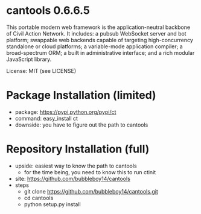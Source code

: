 cantools 0.6.6.5
========
This portable modern web framework is the application-neutral backbone of Civil Action Network. It includes: a pubsub WebSocket server and bot platform; swappable web backends capable of targeting high-concurrency standalone or cloud platforms; a variable-mode application compiler; a broad-spectrum ORM; a built in administrative interface; and a rich modular JavaScript library.

License: MIT (see LICENSE)

Package Installation (limited)
==============================
 - package: https://pypi.python.org/pypi/ct
 - command: easy_install ct
 - downside: you have to figure out the path to cantools

Repository Installation (full)
==============================
  - upside: easiest way to know the path to cantools
    - for the time being, you need to know this to run ctinit
 - site: https://github.com/bubbleboy14/cantools
 - steps
   - git clone https://github.com/bubbleboy14/cantools.git
   - cd cantools
   - python setup.py install